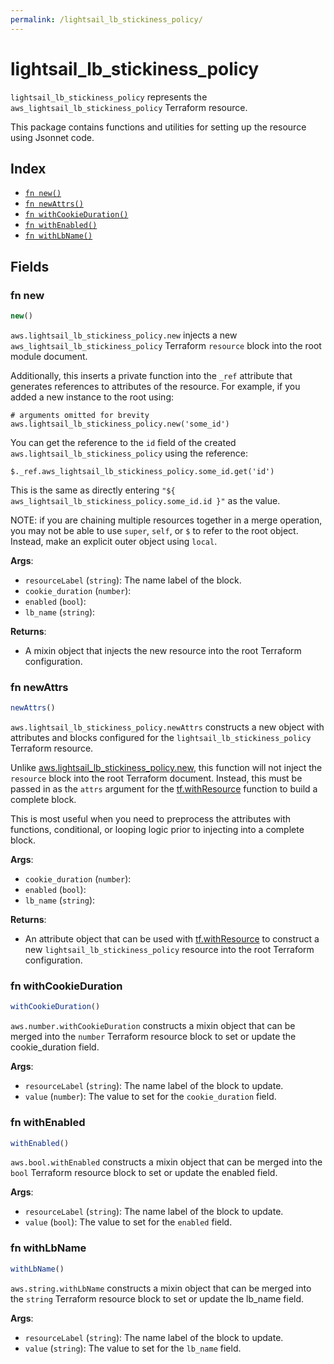 ```yaml
---
permalink: /lightsail_lb_stickiness_policy/
---
```


# lightsail_lb_stickiness_policy

`lightsail_lb_stickiness_policy` represents the `aws_lightsail_lb_stickiness_policy` Terraform resource.



This package contains functions and utilities for setting up the resource using Jsonnet code.


## Index

* [`fn new()`](#fn-new)
* [`fn newAttrs()`](#fn-newattrs)
* [`fn withCookieDuration()`](#fn-withcookieduration)
* [`fn withEnabled()`](#fn-withenabled)
* [`fn withLbName()`](#fn-withlbname)

## Fields

### fn new

```ts
new()
```


`aws.lightsail_lb_stickiness_policy.new` injects a new `aws_lightsail_lb_stickiness_policy` Terraform `resource`
block into the root module document.

Additionally, this inserts a private function into the `_ref` attribute that generates references to attributes of the
resource. For example, if you added a new instance to the root using:

    # arguments omitted for brevity
    aws.lightsail_lb_stickiness_policy.new('some_id')

You can get the reference to the `id` field of the created `aws.lightsail_lb_stickiness_policy` using the reference:

    $._ref.aws_lightsail_lb_stickiness_policy.some_id.get('id')

This is the same as directly entering `"${ aws_lightsail_lb_stickiness_policy.some_id.id }"` as the value.

NOTE: if you are chaining multiple resources together in a merge operation, you may not be able to use `super`, `self`,
or `$` to refer to the root object. Instead, make an explicit outer object using `local`.

**Args**:
  - `resourceLabel` (`string`): The name label of the block.
  - `cookie_duration` (`number`): 
  - `enabled` (`bool`): 
  - `lb_name` (`string`): 

**Returns**:
- A mixin object that injects the new resource into the root Terraform configuration.


### fn newAttrs

```ts
newAttrs()
```


`aws.lightsail_lb_stickiness_policy.newAttrs` constructs a new object with attributes and blocks configured for the `lightsail_lb_stickiness_policy`
Terraform resource.

Unlike [aws.lightsail_lb_stickiness_policy.new](#fn-lightsaillbstickinesspolicynew), this function will not inject the `resource`
block into the root Terraform document. Instead, this must be passed in as the `attrs` argument for the
[tf.withResource](https://github.com/tf-libsonnet/core/tree/main/docs#fn-withresource) function to build a complete block.

This is most useful when you need to preprocess the attributes with functions, conditional, or looping logic prior to
injecting into a complete block.

**Args**:
  - `cookie_duration` (`number`): 
  - `enabled` (`bool`): 
  - `lb_name` (`string`): 

**Returns**:
  - An attribute object that can be used with [tf.withResource](https://github.com/tf-libsonnet/core/tree/main/docs#fn-withresource) to construct a new `lightsail_lb_stickiness_policy` resource into the root Terraform configuration.


### fn withCookieDuration

```ts
withCookieDuration()
```

`aws.number.withCookieDuration` constructs a mixin object that can be merged into the `number`
Terraform resource block to set or update the cookie_duration field.



**Args**:
  - `resourceLabel` (`string`): The name label of the block to update.
  - `value` (`number`): The value to set for the `cookie_duration` field.


### fn withEnabled

```ts
withEnabled()
```

`aws.bool.withEnabled` constructs a mixin object that can be merged into the `bool`
Terraform resource block to set or update the enabled field.



**Args**:
  - `resourceLabel` (`string`): The name label of the block to update.
  - `value` (`bool`): The value to set for the `enabled` field.


### fn withLbName

```ts
withLbName()
```

`aws.string.withLbName` constructs a mixin object that can be merged into the `string`
Terraform resource block to set or update the lb_name field.



**Args**:
  - `resourceLabel` (`string`): The name label of the block to update.
  - `value` (`string`): The value to set for the `lb_name` field.
